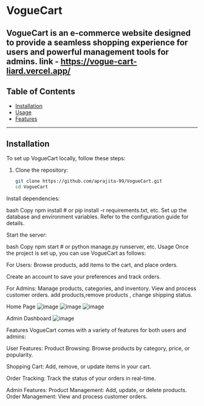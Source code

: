 # VogueCart
VogueCart is an e-commerce website designed to provide a seamless shopping experience for users and powerful management tools for admins.
link - https://vogue-cart-liard.vercel.app/
---

## Table of Contents

- [Installation](#installation)
- [Usage](#usage)
- [Features](#features)

---

## Installation

To set up VogueCart locally, follow these steps:

1. Clone the repository:
   ```bash
   git clone https://github.com/aprajita-99/VogueCart.git
   cd VogueCart
Install dependencies:

bash
Copy
npm install  # or pip install -r requirements.txt, etc.
Set up the database and environment variables. Refer to the configuration guide for details.

Start the server:

bash
Copy
npm start  # or python manage.py runserver, etc.
Usage
Once the project is set up, you can use VogueCart as follows:

For Users:
Browse products, add items to the cart, and place orders.

Create an account to save your preferences and track orders.

For Admins:
Manage products, categories, and inventory.
View and process customer orders.
add products,remove products , change shipping status.

Home Page 
![image](https://github.com/user-attachments/assets/ea6dbf5c-d20f-421f-811b-ad06a3168389)
![image](https://github.com/user-attachments/assets/ea1d6a39-7d89-4512-8245-3b0fc38a6adb)
![image](https://github.com/user-attachments/assets/766afbc0-764f-40c6-ba02-175d88741585)




Admin Dashboard 
![image](https://github.com/user-attachments/assets/cb9afec7-98f3-41e2-9e23-22af3a77ab62)


Features
VogueCart comes with a variety of features for both users and admins:

User Features:
Product Browsing: Browse products by category, price, or popularity.

Shopping Cart: Add, remove, or update items in your cart.

Order Tracking: Track the status of your orders in real-time.

Admin Features:
Product Management: Add, update, or delete products.
Order Management: View and process customer orders.
